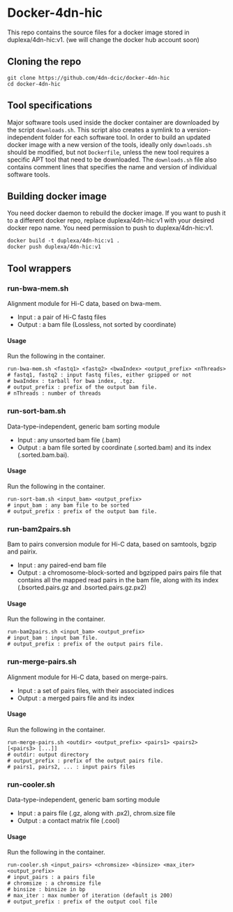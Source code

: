 # Docker-4dn-hic

This repo contains the source files for a docker image stored in duplexa/4dn-hic:v1. (we will change the docker hub account soon)

## Cloning the repo
```
git clone https://github.com/4dn-dcic/docker-4dn-hic
cd docker-4dn-hic
```

## Tool specifications
Major software tools used inside the docker container are downloaded by the script `downloads.sh`. This script also creates a symlink to a version-independent folder for each software tool. In order to build an updated docker image with a new version of the tools, ideally only `downloads.sh` should be modified, but not `Dockerfile`, unless the new tool requires a specific APT tool that need to be downloaded. 
The `downloads.sh` file also contains comment lines that specifies the name and version of individual software tools.

## Building docker image
You need docker daemon to rebuild the docker image. If you want to push it to a different docker repo, replace duplexa/4dn-hic:v1 with your desired docker repo name. You need permission to push to duplexa/4dn-hic:v1.
```
docker build -t duplexa/4dn-hic:v1 .
docker push duplexa/4dn-hic:v1
```

## Tool wrappers
### run-bwa-mem.sh
Alignment module for Hi-C data, based on bwa-mem.
* Input : a pair of Hi-C fastq files
* Output : a bam file (Lossless, not sorted by coordinate)

#### Usage
Run the following in the container.
```
run-bwa-mem.sh <fastq1> <fastq2> <bwaIndex> <output_prefix> <nThreads>
# fastq1, fastq2 : input fastq files, either gzipped or not
# bwaIndex : tarball for bwa index, .tgz.
# output_prefix : prefix of the output bam file.
# nThreads : number of threads 
```

### run-sort-bam.sh
Data-type-independent, generic bam sorting module
* Input : any unsorted bam file (.bam)
* Output : a bam file sorted by coordinate (.sorted.bam) and its index (.sorted.bam.bai).

#### Usage
Run the following in the container.
```
run-sort-bam.sh <input_bam> <output_prefix>
# input_bam : any bam file to be sorted
# output_prefix : prefix of the output bam file.
```

### run-bam2pairs.sh
Bam to pairs conversion module for Hi-C data, based on samtools, bgzip and pairix.
* Input : any paired-end bam file
* Output : a chromosome-block-sorted and bgzipped pairs pairs file that contains all the mapped read pairs in the bam file, along with its index (.bsorted.pairs.gz and .bsorted.pairs.gz.px2)

#### Usage
Run the following in the container.
```
run-bam2pairs.sh <input_bam> <output_prefix>
# input_bam : input bam file.
# output_prefix : prefix of the output pairs file.
```

### run-merge-pairs.sh
Alignment module for Hi-C data, based on merge-pairs.
* Input : a set of pairs files, with their associated indices
* Output : a merged pairs file and its index

#### Usage
Run the following in the container.
```
run-merge-pairs.sh <outdir> <output_prefix> <pairs1> <pairs2> [<pairs3> [...]]  
# outdir: output directory
# output_prefix : prefix of the output pairs file.
# pairs1, pairs2, ... : input pairs files
```

### run-cooler.sh
Data-type-independent, generic bam sorting module
* Input : a pairs file (.gz, along with .px2), chrom.size file
* Output : a contact matrix file (.cool)

#### Usage
Run the following in the container.
```
run-cooler.sh <input_pairs> <chromsize> <binsize> <max_iter> <output_prefix>
# input_pairs : a pairs file
# chromsize : a chromsize file
# binsize : binsize in bp
# max_iter : max number of iteration (default is 200)
# output_prefix : prefix of the output cool file
```
